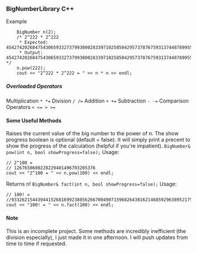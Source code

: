 ### BigNumberLibrary C++
Example
~~~~
    BigNumber n(2);
    /* 2^222 * 2^222
     * Expected: 45427420268475430659332737993000283397102585042957378767593137448789955507087370207886940669610222847547657600391636120845912601788416
     * Output:   45427420268475430659332737993000283397102585042957378767593137448789955507087370207886940669610222847547657600391636120845912601788416  */
    n.pow(222);
    cout << "2^222 * 2^222 = " << n * n << endl;
~~~~

##### Overloaded Operators 
Multiplication 
`* *=`
Division 
`/ /=`
Addition 
`+ +=`
Subtraction 
`- -=`
Comparison Operators 
`< <= > >=`

#### Some Useful Methods
Raises the current value of the big number to the power of n. The show progress boolean is optional (default = false). It will simply print a precent to show the progress of the calculation (helpful if you're impatient).
`
BigNumber& pow(int n, bool showProgress=false);
`
Usage: 
~~~~
// 2^100 =
// 1267650600228229401496703205376
cout << "2^100 = " << n.pow(100) << endl;
~~~~
Returns n!
`
BigNumber& fact(int n, bool showProgress=false);
`
Usage:
~~~~
// 100! =
//93326215443944152681699238856266700490715968264381621468592963895217599993229915608941463976156518286253697920827223758251185210916864000000000000000000000000
cout << "100! = " << n.fact(100) << endl;
~~~~

#### Note
This is an incomplete project. Some methods are incredibly inefficient (the division especially), I just made it in one afternoon. I will push updates from time to time if requested.